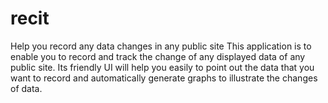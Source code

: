 # recit
Help you record any data changes in any public site
This application is to enable you to record and track the change of any displayed data of any public site. Its friendly UI will help you easily to point out the data that you want to record and automatically generate graphs to illustrate the changes of data.
